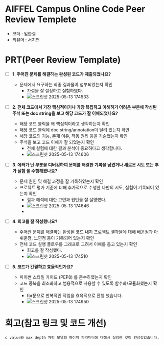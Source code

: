 # AIFFEL Campus Online Code Peer Review Templete
- 코더 : 임한결
- 리뷰어 : 서지연


# PRT(Peer Review Template)
- [ ]  **1. 주어진 문제를 해결하는 완성된 코드가 제출되었나요?**
    - 문제에서 요구하는 최종 결과물이 첨부되었는지 확인
        - 가설을 잘 설정하고 실험하였다.
        - ![스크린샷 2025-05-13 174533](https://github.com/user-attachments/assets/9700d94d-1147-4d64-a1f9-04ffafcdce6c)


- [ ]  **2. 전체 코드에서 가장 핵심적이거나 가장 복잡하고 이해하기 어려운 부분에 작성된 
주석 또는 doc string을 보고 해당 코드가 잘 이해되었나요?**
    - 해당 코드 블럭을 왜 핵심적이라고 생각하는지 확인
    - 해당 코드 블럭에 doc string/annotation이 달려 있는지 확인
    - 해당 코드의 기능, 존재 이유, 작동 원리 등을 기술했는지 확인
    - 주석을 보고 코드 이해가 잘 되었는지 확인
        - 전체 실험에 대한 결과 분석이 중요하다고 생각합니다.
        - ![스크린샷 2025-05-13 174606](https://github.com/user-attachments/assets/cfc6d26c-2e65-4bdb-b39e-370817c14f07)



        
- [ ]  **3. 에러가 난 부분을 디버깅하여 문제를 해결한 기록을 남겼거나
새로운 시도 또는 추가 실험
을 수행해봤나요?**
    - 문제 원인 및 해결 과정을 잘 기록하였는지 확인
    - 프로젝트 평가 기준에 더해 추가적으로 수행한 나만의 시도, 
    실험이 기록되어 있는지 확인
        - 결과 해석에 대한 고민과 원인을 잘 설명했다.
        - ![스크린샷 2025-05-13 174646](https://github.com/user-attachments/assets/b09fa7dc-178b-4201-b59e-3bd5af455454)
        - 
        
- [ ]  **4. 회고를 잘 작성했나요?**
    - 주어진 문제를 해결하는 완성된 코드 내지 프로젝트 결과물에 대해
    배운점과 아쉬운점, 느낀점 등이 기록되어 있는지 확인
    - 전체 코드 실행 플로우를 그래프로 그려서 이해를 돕고 있는지 확인
        - 회고를 잘 작성했다.
        - ![스크린샷 2025-05-13 174510](https://github.com/user-attachments/assets/ad91bc50-769d-4af5-aa74-d1f23726f881)

        
- [ ]  **5. 코드가 간결하고 효율적인가요?**
    - 파이썬 스타일 가이드 (PEP8) 를 준수하였는지 확인
    - 코드 중복을 최소화하고 범용적으로 사용할 수 있도록 함수화/모듈화했는지 확인
        - for문으로 반복적인 작업을 효육적으로 진행 했습니다.
        - ![스크린샷 2025-05-13 174950](https://github.com/user-attachments/assets/ad76d973-ae03-4a3f-b72c-3f9260f3d948)



# 회고(참고 링크 및 코드 개선)
```
c value와 max depth 처럼 모델의 하이퍼 파라미터에 대해서 실험한 것이 인상깊었습니다. 
```
